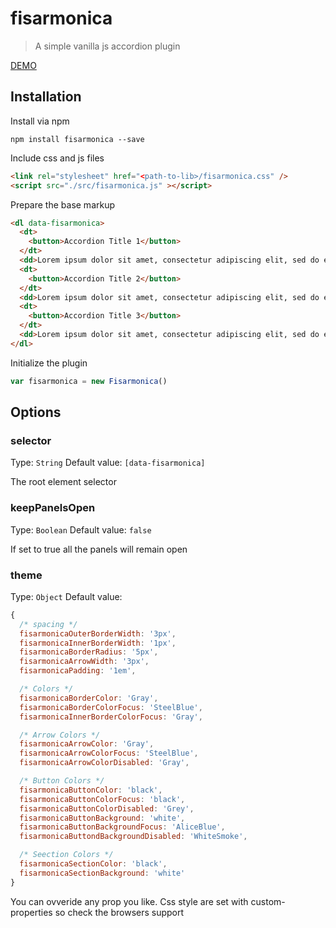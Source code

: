 # fisarmonica
> A simple vanilla js accordion plugin

[DEMO](https://fisarmonica.netlify.com/)


## Installation

Install via npm

```shell
npm install fisarmonica --save
```

Include css and js files

```html
<link rel="stylesheet" href="<path-to-lib>/fisarmonica.css" />
<script src="./src/fisarmonica.js" ></script>
```

Prepare the base markup

```html
<dl data-fisarmonica>
  <dt>
    <button>Accordion Title 1</button>
  </dt>
  <dd>Lorem ipsum dolor sit amet, consectetur adipiscing elit, sed do eiusmod tempor incididunt ut labore et dolore magna aliqua. Ut enim ad minim veniam, quis nostrud exercitation ullamco laboris nisi ut aliquip ex ea commodo consequat.</dd>
  <dt>
    <button>Accordion Title 2</button>
  </dt>
  <dd>Lorem ipsum dolor sit amet, consectetur adipiscing elit, sed do eiusmod tempor incididunt ut labore et dolore magna aliqua. Ut enim ad minim veniam, quis nostrud exercitation ullamco laboris nisi ut aliquip ex ea commodo consequat.</dd>
  <dt>
    <button>Accordion Title 3</button>
  </dt>
  <dd>Lorem ipsum dolor sit amet, consectetur adipiscing elit, sed do eiusmod tempor incididunt ut labore et dolore magna aliqua. Ut enim ad minim veniam, quis nostrud exercitation ullamco laboris nisi ut aliquip ex ea commodo consequat.</dd>
</dl>
```

Initialize the plugin

```js
var fisarmonica = new Fisarmonica()
```

## Options

### selector
Type: `String`
Default value: `[data-fisarmonica]`

The root element selector

### keepPanelsOpen
Type: `Boolean`
Default value: `false`

If set to true all the panels will remain open

### theme
Type: `Object`
Default value:

```js
{
  /* spacing */
  fisarmonicaOuterBorderWidth: '3px',
  fisarmonicaInnerBorderWidth: '1px',
  fisarmonicaBorderRadius: '5px',
  fisarmonicaArrowWidth: '3px',
  fisarmonicaPadding: '1em',

  /* Colors */
  fisarmonicaBorderColor: 'Gray',
  fisarmonicaBorderColorFocus: 'SteelBlue',
  fisarmonicaInnerBorderColorFocus: 'Gray',

  /* Arrow Colors */
  fisarmonicaArrowColor: 'Gray',
  fisarmonicaArrowColorFocus: 'SteelBlue',
  fisarmonicaArrowColorDisabled: 'Gray',

  /* Button Colors */
  fisarmonicaButtonColor: 'black',
  fisarmonicaButtonColorFocus: 'black',
  fisarmonicaButtonColorDisabled: 'Grey',
  fisarmonicaButtonBackground: 'white',
  fisarmonicaButtonBackgroundFocus: 'AliceBlue',
  fisarmonicaButtondBackgroundDisabled: 'WhiteSmoke',

  /* Seection Colors */
  fisarmonicaSectionColor: 'black',
  fisarmonicaSectionBackground: 'white'
}
```

You can ovveride any prop you like. Css style are set with custom-properties so check the browsers support


